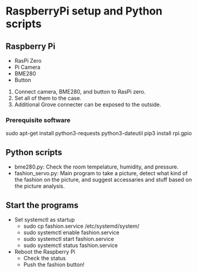 # RaspberryPi setup and Python scripts

## Raspberry Pi
- RasPi Zero
- Pi Camera
- BME280
- Button

1. Connect camera, BME280, and button to RasPi zero.
2. Set all of them to the case.
3. Additional Grove connecter can be exposed to the outside.

### Prerequisite software

sudo apt-get install python3-requests python3-dateutil
pip3 install rpi.gpio


## Python scripts

- bme280.py: Check the room tempelature, humidity, and pressure.
- fashion_servo.py: Main program to take a picture, detect what kind of the fashion on the picture, and suggest accessaries and stuff based on the picture analysis.

## Start the programs

- Set systemctl as startup
  - sudo cp fashion.service /etc/systemd/system/
  - sudo systemctl enable fashion.service
  - sudo systemctl start fashion.service
  - sudo systemctl status fashion.service
- Reboot the Raspberry Pi
  - Check the status
  - Push the fashion button!
